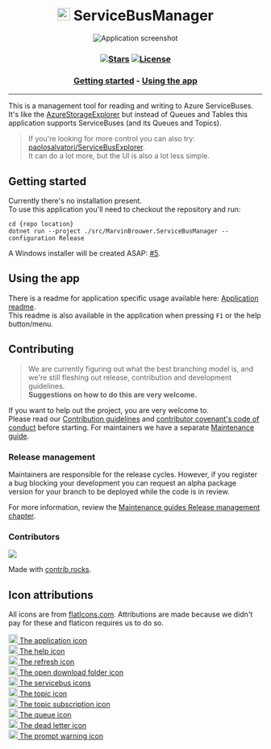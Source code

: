 [//]: # (Header)

[license-url]: /License.md#readme
[license-shield]: https://img.shields.io/badge/license-Apache--2.0-blue.svg?style=flat-square
[repo-stars-url]: https://github.com/Marvin-Brouwer/ServiceBusManager/stargazers
[repo-stars-shield]: https://img.shields.io/github/stars/Marvin-Brouwer/ServiceBusManager.svg?color=brightgreen&style=flat-square

<h1 align="center">
	<img src="/src/MarvinBrouwer.ServiceBusManager/Resources/app-icon.png" alt="logo" width="25" height="25" /> 
	ServiceBusManager
</h1>

<span align="center">

![Application screenshot](./src/MarvinBrouwer.ServiceBusManager/Resources/Documentation/base-plate.png)

</span>

<h3 align="center">

[![Stars][repo-stars-shield]][repo-stars-url] [![License][license-shield]][license-url]

</h3>

[//]: # (TOC)

<h3 align="center">

[Getting started](#getting-started) - [Using the app](#using-the-app)

</h3>
<hr/>

[//]: # (Document)

This is a management tool for reading and writing to Azure ServiceBuses.  
It's like the [AzureStorageExplorer](https://github.com/microsoft/AzureStorageExplorer#readme) but instead of Queues and Tables this application supports ServiceBuses (and its Queues and Topics).  

> If you're looking for more control you can also try: [paolosalvatori/ServiceBusExplorer](https://github.com/paolosalvatori/ServiceBusExplorer#readme).  
> It can do a lot more, but the UI is also a lot less simple.  

## Getting started

Currently there's no installation present.  
To use this application you'll need to checkout the repository and run:  

```text
cd {repo location}
dotnet run --project ./src/MarvinBrouwer.ServiceBusManager --configuration Release
```

A Windows installer will be created ASAP: [#5](https://github.com/Marvin-Brouwer/ServiceBusManager/issues/5).

## Using the app

There is a readme for application specific usage available here: [Application readme](./src//MarvinBrouwer.ServiceBusManager/Readme.md).  
This readme is also available in the application when pressing `F1` or the help button/menu.  

## Contributing

> We are currently figuring out what the best branching model is, and we're still fleshing out release, contribution and development guidelines.  
> **Suggestions on how to do this are very welcome.**  
  
If you want to help out the project, you are very welcome to.  
Please read our [Contribution guidelines](/docs/Contributing.md#readme) and [contributor covenant's code of conduct](https://www.contributor-covenant.org) before starting.
For maintainers we have a separate [Maintenance guide](/docs/Maintaining.md#readme).  

### Release management

Maintainers are responsible for the release cycles.
However, if you register a bug blocking your development you can request an alpha package version for your branch to be deployed while the code is in review.

For more information, review the [Maintenance guides Release management chapter](/docs/Maintaining.md#release-management).  

### Contributors

<a href="https://github.com/Marvin-Brouwer/ServiceBusManager/graphs/contributors">
  <img src="https://contrib.rocks/image?repo=Marvin-Brouwer/ServiceBusManager" />
</a>

Made with [contrib.rocks](https://contrib.rocks).


## Icon attributions

All icons are from [flatIcons.com](https://www.flaticon.com/free-icons). 
Attributions are made because we didn't pay for these and flaticon requires us to do so.  

<a href="https://www.flaticon.com/free-icon/unemployment_4840311">
	<img src="/src/MarvinBrouwer.ServiceBusManager/Resources/Icons/app-icon.png" alt="" width="18" height="18" class="icon"/> The application icon
</a><br/>
<a href="https://www.flaticon.com/free-icon/info_785822">
	<img src="/src/MarvinBrouwer.ServiceBusManager/Resources/Icons/info.png" alt="" width="18" height="18" class="icon"/> The help icon
</a><br/>
<a href="https://www.flaticon.com/premium-icon/refresh-button_2267901">
	<img src="/src/MarvinBrouwer.ServiceBusManager/Resources/Icons/refresh-button.png" alt="" width="18" height="18" class="icon"/> The refresh icon
</a><br/>
<a href="https://www.flaticon.com/premium-icon/open-folder_3735134">
	<img src="/src/MarvinBrouwer.ServiceBusManager/Resources/Icons/open-folder.png" alt="" width="18" height="18" class="icon"/> The open download folder icon
</a><br/>
<a href="https://www.flaticon.com/free-icon/hub_984448">
	<img src="/src/MarvinBrouwer.ServiceBusManager/Resources/Icons/servicebus.png" alt="" width="18" height="18" class="icon"/> The servicebus icons
</a><br/>
<a href="https://www.flaticon.com/premium-icon/book_2702096">
	<img src="/src/MarvinBrouwer.ServiceBusManager/Resources/Icons/topic.png" alt="" width="18" height="18" class="icon"/> The topic icon
</a><br/>
<a href="https://www.flaticon.com/premium-icon/open-book_2702154?related_id=2702154">
	<img src="/src/MarvinBrouwer.ServiceBusManager/Resources/Icons/topic-subscription.png" alt="" width="18" height="18" class="icon"/> The topic subscription icon
</a><br/>
<a href="https://www.flaticon.com/premium-icon/books_2702093">
	<img src="/src/MarvinBrouwer.ServiceBusManager/Resources/Icons/queue.png" alt="" width="18" height="18" class="icon"/> The queue icon
</a><br/>
<a href="https://www.flaticon.com/free-icon/books-stack-of-three_29302">
	<img src="/src/MarvinBrouwer.ServiceBusManager/Resources/Icons/dead-letter.png" alt="" width="18" height="18" class="icon"/> The dead letter icon
</a><br/>
<a href="https://www.flaticon.com/free-icon/warning_595067">
	<img src="/src/MarvinBrouwer.ServiceBusManager/Resources/Icons/warning.png" alt="" width="18" height="18" class="icon"/> The prompt warning icon
</a>
